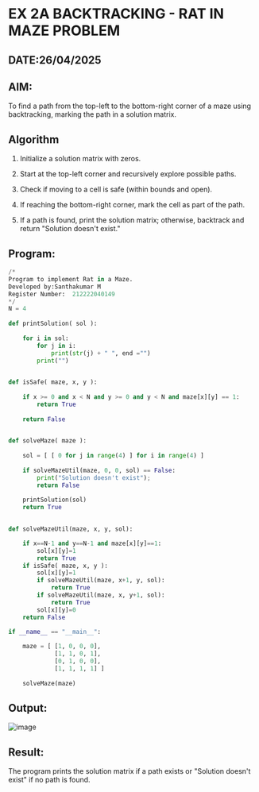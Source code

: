 # EX 2A BACKTRACKING - RAT IN MAZE PROBLEM
## DATE:26/04/2025
## AIM:
To find a path from the top-left to the bottom-right corner of a maze using backtracking, marking the path in a solution matrix.


## Algorithm
1. Initialize a solution matrix with zeros.

2. Start at the top-left corner and recursively explore possible paths.

3. Check if moving to a cell is safe (within bounds and open).

4. If reaching the bottom-right corner, mark the cell as part of the path.

5. If a path is found, print the solution matrix; otherwise, backtrack and return "Solution doesn't exist."

## Program:
```py
/*
Program to implement Rat in a Maze.
Developed by:Santhakumar M
Register Number:  212222040149
*/
N = 4
 
def printSolution( sol ):
     
    for i in sol:
        for j in i:
            print(str(j) + " ", end ="")
        print("")
 

def isSafe( maze, x, y ):
     
    if x >= 0 and x < N and y >= 0 and y < N and maze[x][y] == 1:
        return True
     
    return False
 

def solveMaze( maze ):
     
    sol = [ [ 0 for j in range(4) ] for i in range(4) ]
     
    if solveMazeUtil(maze, 0, 0, sol) == False:
        print("Solution doesn't exist");
        return False
     
    printSolution(sol)
    return True
     

def solveMazeUtil(maze, x, y, sol):

    if x==N-1 and y==N-1 and maze[x][y]==1:
        sol[x][y]=1
        return True
    if isSafe( maze, x, y ):
        sol[x][y]=1
        if solveMazeUtil(maze, x+1, y, sol):
            return True
        if solveMazeUtil(maze, x, y+1, sol):
            return True
        sol[x][y]=0
    return False

if __name__ == "__main__":
    
    maze = [ [1, 0, 0, 0],
             [1, 1, 0, 1],
             [0, 1, 0, 0],
             [1, 1, 1, 1] ]
              
    solveMaze(maze)
```

## Output:
![image](https://github.com/user-attachments/assets/56e8961f-50c4-489b-bf4c-d229942a98b4)



## Result:
The program prints the solution matrix if a path exists or "Solution doesn't exist" if no path is found.
